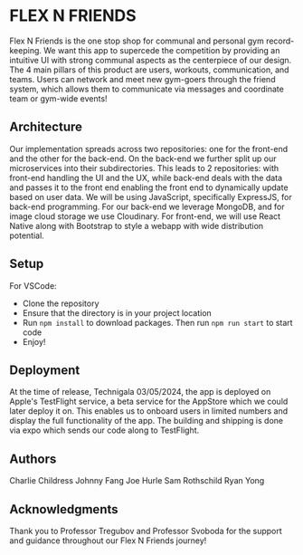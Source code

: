 # FLEX N FRIENDS

Flex N Friends is the one stop shop for communal and personal gym record-keeping. We want this app to supercede the competition by providing an intuitive UI with strong communal aspects as the centerpiece of our design. The 4 main pillars of this product are users, workouts, communication, and teams. Users can network and meet new gym-goers through the friend system, which allows them to communicate via messages and coordinate team or gym-wide events!

## Architecture

Our implementation spreads across two repositories: one for the front-end and the other for the back-end. On the back-end we further split up our microservices into their subdirectories. This leads to 2 repositories: with front-end handling the UI and the UX, while back-end deals with the data and passes it to the front end enabling the front end to dynamically update based on user data. We will be using JavaScript, specifically ExpressJS, for back-end programming. For our back-end we leverage MongoDB, and for image cloud storage we use Cloudinary. For front-end, we will use React Native along with Bootstrap to style a webapp with wide distribution potential.

## Setup

For VSCode:
* Clone the repository
* Ensure that the directory is in your project location
* Run `npm install` to download packages. Then run `npm run start` to start code
* Enjoy!

## Deployment

At the time of release, Technigala 03/05/2024, the app is deployed on Apple's TestFlight service, a beta service for the AppStore which we could later deploy it on. This enables us to onboard users in limited numbers and display the full functionality of the app. The building and shipping is done via expo which sends our code along to TestFlight.

## Authors

Charlie Childress
Johnny Fang
Joe Hurle
Sam Rothschild
Ryan Yong

## Acknowledgments

Thank you to Professor Tregubov and Professor Svoboda for the support and guidance throughout our Flex N Friends journey!
